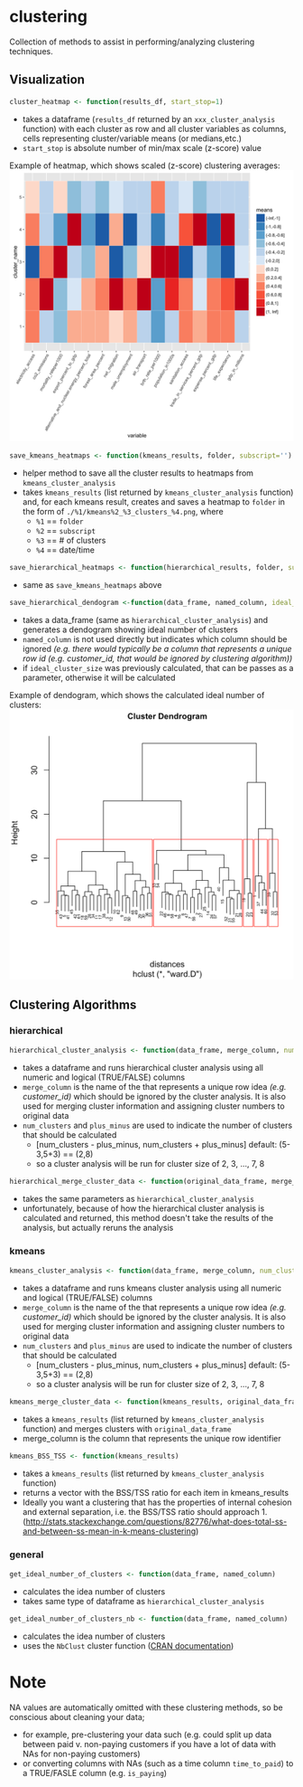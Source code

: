 # clustering
Collection of methods to assist in performing/analyzing clustering techniques.

## Visualization

```R
cluster_heatmap <- function(results_df, start_stop=1)
```
- takes a dataframe (`results_df` returned by an `xxx_cluster_analysis` function) with each cluster as row and all cluster variables as columns, cells representing cluster/variable means (or medians,etc.)
- `start_stop` is absolute number of min/max scale (z-score) value

Example of heatmap, which shows scaled (z-score) clustering averages:
![Heatmaps](../readme/kmeans_5_clusters.png)

```R
save_kmeans_heatmaps <- function(kmeans_results, folder, subscript='')
```
- helper method to save all the cluster results to heatmaps from `kmeans_cluster_analysis`
- takes `kmeans_results` (list returned by `kmeans_cluster_analysis` function) and, for each kmeans result, creates and saves a heatmap to `folder` in the form of `./%1/kmeans%2_%3_clusters_%4.png`, where
  - `%1` == `folder`
  - `%2` == `subscript`
  - `%3` == # of clusters
  - `%4` == date/time

```R
save_hierarchical_heatmaps <- function(hierarchical_results, folder, subscript='')
```
- same as `save_kmeans_heatmaps` above

```R
save_hierarchical_dendogram <-function(data_frame, named_column, ideal_cluster_size=NULL, path='./dendogram.png')
```
- takes a data_frame (same as `hierarchical_cluster_analysis`) and generates a dendogram showing ideal number of clusters
- `named_column` is not used directly but indicates which column should be ignored _(e.g. there would typically be a column that represents a unique row id (e.g. customer_id, that would be ignored by clustering algorithm))_
- if `ideal_cluster_size` was previously calculated, that can be passes as a parameter, otherwise it will be calculated



Example of dendogram, which shows the calculated ideal number of clusters:
![Dendograms](../readme/dendogram.png)

## Clustering Algorithms

### hierarchical

```R
hierarchical_cluster_analysis <- function(data_frame, merge_column, num_clusters=5, plus_minus=3, seed_num=123)
```
- takes a dataframe and runs hierarchical cluster analysis using all numeric and logical (TRUE/FALSE) columns
- `merge_column` is the name of the that represents a unique row idea _(e.g. customer_id)_ which should be ignored by the cluster analysis. It is also used for merging cluster information and assigning cluster numbers to original data
- `num_clusters` and `plus_minus` are used to indicate the number of clusters that should be calculated
    - [num_clusters - plus_minus, num_clusters + plus_minus] default: (5-3,5+3) == (2,8)
    - so a cluster analysis will be run for cluster size of 2, 3, ..., 7, 8

```R
hierarchical_merge_cluster_data <- function(original_data_frame, merge_column, num_clusters=5, plus_minus=3)

```
- takes the same parameters as `hierarchical_cluster_analysis`
- unfortunately, because of how the hierarchical cluster analysis is calculated and returned, this method doesn't take the results of the analysis, but actually reruns the analysis

### kmeans

```R
kmeans_cluster_analysis <- function(data_frame, merge_column, num_clusters=5, plus_minus=3, seed_num=123)
```
- takes a dataframe and runs kmeans cluster analysis using all numeric and logical (TRUE/FALSE) columns
- `merge_column` is the name of the that represents a unique row idea _(e.g. customer_id)_ which should be ignored by the cluster analysis. It is also used for merging cluster information and assigning cluster numbers to original data
- `num_clusters` and `plus_minus` are used to indicate the number of clusters that should be calculated
    - [num_clusters - plus_minus, num_clusters + plus_minus] default: (5-3,5+3) == (2,8)
    - so a cluster analysis will be run for cluster size of 2, 3, ..., 7, 8

```R
kmeans_merge_cluster_data <- function(kmeans_results, original_data_frame, merge_column, num_clusters=5, plus_minus=3)
```
- takes a `kmeans_results` (list returned by `kmeans_cluster_analysis` function) and merges clusters with `original_data_frame`
- merge_column is the column that represents the unique row identifier

```R
kmeans_BSS_TSS <- function(kmeans_results)
```
- takes a `kmeans_results` (list returned by `kmeans_cluster_analysis` function)
- returns a vector with the BSS/TSS ratio for each item in kmeans_results
- Ideally you want a clustering that has the properties of internal cohesion and external separation, i.e. the BSS/TSS ratio should approach 1. (http://stats.stackexchange.com/questions/82776/what-does-total-ss-and-between-ss-mean-in-k-means-clustering)

### general

```R
get_ideal_number_of_clusters <- function(data_frame, named_column)
```
- calculates the idea number of clusters
- takes same type of dataframe as `hierarchical_cluster_analysis`

```R
get_ideal_number_of_clusters_nb <- function(data_frame, named_column)
```
- calculates the idea number of clusters
- uses the `NbClust` cluster function ([CRAN documentation](https://cran.r-project.org/web/packages/NbClust/NbClust.pdf))


# Note
NA values are automatically omitted with these clustering methods, so be conscious about cleaning your data;
- for example, pre-clustering your data such (e.g. could split up data between paid v. non-paying customers if you have a lot of data with NAs for non-paying customers)
- or converting columns with NAs (such as a time column `time_to_paid`) to a TRUE/FASLE column (e.g. `is_paying`)
